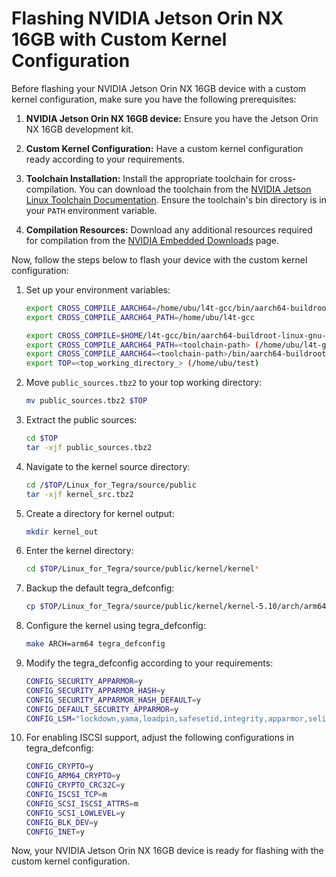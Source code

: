 # Flashing NVIDIA Jetson Orin NX 16GB with Custom Kernel Configuration

Before flashing your NVIDIA Jetson Orin NX 16GB device with a custom kernel configuration, make sure you have the following prerequisites:

1. **NVIDIA Jetson Orin NX 16GB device:** Ensure you have the Jetson Orin NX 16GB development kit.
   
2. **Custom Kernel Configuration:** Have a custom kernel configuration ready according to your requirements.

3. **Toolchain Installation:** Install the appropriate toolchain for cross-compilation. You can download the toolchain from the [NVIDIA Jetson Linux Toolchain Documentation](https://docs.nvidia.com/jetson/archives/r35.1/DeveloperGuide/text/AT/JetsonLinuxToolchain.html). Ensure the toolchain's bin directory is in your `PATH` environment variable.

4. **Compilation Resources:** Download any additional resources required for compilation from the [NVIDIA Embedded Downloads](https://developer.nvidia.com/embedded/downloads) page.

Now, follow the steps below to flash your device with the custom kernel configuration:

1. Set up your environment variables:
    ```bash
    export CROSS_COMPILE_AARCH64=/home/ubu/l4t-gcc/bin/aarch64-buildroot-linux-gnu-
    export CROSS_COMPILE_AARCH64_PATH=/home/ubu/l4t-gcc

    export CROSS_COMPILE=$HOME/l4t-gcc/bin/aarch64-buildroot-linux-gnu-
    export CROSS_COMPILE_AARCH64_PATH=<toolchain-path> (/home/ubu/l4t-gcc)
    export CROSS_COMPILE_AARCH64=<toolchain-path>/bin/aarch64-buildroot-linux-gnu-
    export TOP=<top_working_directory_> (/home/ubu/test)
    ```

2. Move `public_sources.tbz2` to your top working directory:
    ```bash
    mv public_sources.tbz2 $TOP
    ```

3. Extract the public sources:
    ```bash
    cd $TOP
    tar -xjf public_sources.tbz2
    ```

4. Navigate to the kernel source directory:
    ```bash
    cd /$TOP/Linux_for_Tegra/source/public
    tar -xjf kernel_src.tbz2
    ```

5. Create a directory for kernel output:
    ```bash
    mkdir kernel_out
    ```

6. Enter the kernel directory:
    ```bash
    cd $TOP/Linux_for_Tegra/source/public/kernel/kernel*
    ```

7. Backup the default tegra_defconfig:
    ```bash
    cp $TOP/Linux_for_Tegra/source/public/kernel/kernel-5.10/arch/arm64/configs/tegra_defconfig $TOP/Linux_for_Tegra/source/public/kernel/kernel-5.10/arch/arm64/configs/tegra_defconfig.backup
    ```

8. Configure the kernel using tegra_defconfig:
    ```bash
    make ARCH=arm64 tegra_defconfig
    ```

9. Modify the tegra_defconfig according to your requirements:
    ```bash
    CONFIG_SECURITY_APPARMOR=y
    CONFIG_SECURITY_APPARMOR_HASH=y
    CONFIG_SECURITY_APPARMOR_HASH_DEFAULT=y
    CONFIG_DEFAULT_SECURITY_APPARMOR=y
    CONFIG_LSM="lockdown,yama,loadpin,safesetid,integrity,apparmor,selinux,bpf"
    ```

10. For enabling ISCSI support, adjust the following configurations in tegra_defconfig:
    ```bash
    CONFIG_CRYPTO=y
    CONFIG_ARM64_CRYPTO=y
    CONFIG_CRYPTO_CRC32C=y
    CONFIG_ISCSI_TCP=m
    CONFIG_SCSI_ISCSI_ATTRS=m
    CONFIG_SCSI_LOWLEVEL=y
    CONFIG_BLK_DEV=y
    CONFIG_INET=y
    ```

Now, your NVIDIA Jetson Orin NX 16GB device is ready for flashing with the custom kernel configuration.
